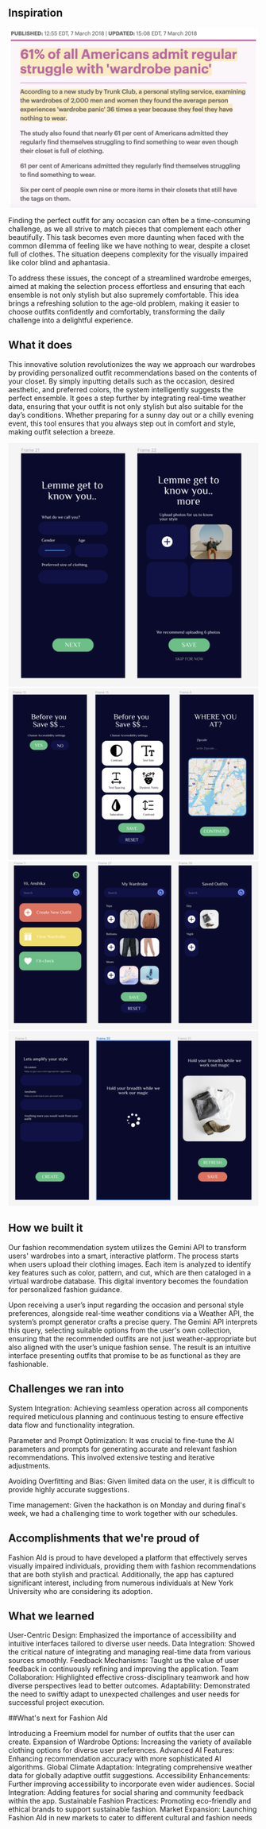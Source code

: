 ## Inspiration

![image](https://github.com/csendranshi/FashionAId/blob/master/Screenshot%202024-04-29%20at%204.03.44%20PM.png)

Finding the perfect outfit for any occasion can often be a time-consuming challenge, as we all strive to match pieces that complement each other beautifully. This task becomes even more daunting when faced with the common dilemma of feeling like we have nothing to wear, despite a closet full of clothes. The situation deepens complexity for the visually impaired like color blind and aphantasia.

To address these issues, the concept of a streamlined wardrobe emerges, aimed at making the selection process effortless and ensuring that each ensemble is not only stylish but also supremely comfortable. This idea brings a refreshing solution to the age-old problem, making it easier to choose outfits confidently and comfortably, transforming the daily challenge into a delightful experience.

## What it does

This innovative solution revolutionizes the way we approach our wardrobes by providing personalized outfit recommendations based on the contents of your closet. By simply inputting details such as the occasion, desired aesthetic, and preferred colors, the system intelligently suggests the perfect ensemble. It goes a step further by integrating real-time weather data, ensuring that your outfit is not only stylish but also suitable for the day’s conditions. Whether preparing for a sunny day out or a chilly evening event, this tool ensures that you always step out in comfort and style, making outfit selection a breeze.

![image](https://github.com/csendranshi/FashionAId/blob/master/Screenshot%202024-04-29%20at%203.02.15%20PM.png)
![image](https://github.com/csendranshi/FashionAId/blob/master/Screenshot%202024-04-29%20at%203.02.27%20PM.png)
![image](https://github.com/csendranshi/FashionAId/blob/master/Screenshot%202024-04-29%20at%203.02.34%20PM.png)
![image](https://github.com/csendranshi/FashionAId/blob/master/Screenshot%202024-04-29%20at%203.02.40%20PM.png)

## How we built it

Our fashion recommendation system utilizes the Gemini API to transform users' wardrobes into a smart, interactive platform. The process starts when users upload their clothing images. Each item is analyzed to identify key features such as color, pattern, and cut, which are then cataloged in a virtual wardrobe database. This digital inventory becomes the foundation for personalized fashion guidance.

Upon receiving a user’s input regarding the occasion and personal style preferences, alongside real-time weather conditions via a Weather API, the system’s prompt generator crafts a precise query. The Gemini API interprets this query, selecting suitable options from the user's own collection, ensuring that the recommended outfits are not just weather-appropriate but also aligned with the user’s unique fashion sense. The result is an intuitive interface presenting outfits that promise to be as functional as they are fashionable.

## Challenges we ran into

System Integration: Achieving seamless operation across all components required meticulous planning and continuous testing to ensure effective data flow and functionality integration.

Parameter and Prompt Optimization: It was crucial to fine-tune the AI parameters and prompts for generating accurate and relevant fashion recommendations. This involved extensive testing and iterative adjustments.

Avoiding Overfitting and Bias: Given limited data on the user, it is difficult to provide highly accurate suggestions.

Time management: Given the hackathon is on Monday and during final's week, we had a challenging time to work together with our schedules.

## Accomplishments that we're proud of

Fashion AId is proud to have developed a platform that effectively serves visually impaired individuals, providing them with fashion recommendations that are both stylish and practical. Additionally, the app has captured significant interest, including from numerous individuals at New York University who are considering its adoption.

## What we learned

User-Centric Design: Emphasized the importance of accessibility and intuitive interfaces tailored to diverse user needs.
Data Integration: Showed the critical nature of integrating and managing real-time data from various sources smoothly.
Feedback Mechanisms: Taught us the value of user feedback in continuously refining and improving the application.
Team Collaboration: Highlighted effective cross-disciplinary teamwork and how diverse perspectives lead to better outcomes.
Adaptability: Demonstrated the need to swiftly adapt to unexpected challenges and user needs for successful project execution.

##What's next for Fashion AId

Introducing a Freemium model for number of outfits that the user can create.
Expansion of Wardrobe Options: Increasing the variety of available clothing options for diverse user preferences.
Advanced AI Features: Enhancing recommendation accuracy with more sophisticated AI algorithms.
Global Climate Adaptation: Integrating comprehensive weather data for globally adaptive outfit suggestions.
Accessibility Enhancements: Further improving accessibility to incorporate even wider audiences.
Social Integration: Adding features for social sharing and community feedback within the app.
Sustainable Fashion Practices: Promoting eco-friendly and ethical brands to support sustainable fashion.
Market Expansion: Launching Fashion AId in new markets to cater to different cultural and fashion needs
